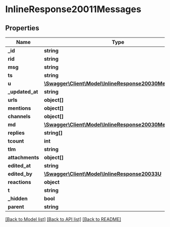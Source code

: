 # InlineResponse20011Messages

## Properties
Name | Type | Description | Notes
------------ | ------------- | ------------- | -------------
**_id** | **string** |  | [optional] 
**rid** | **string** |  | [optional] 
**msg** | **string** |  | [optional] 
**ts** | **string** |  | [optional] 
**u** | [**\Swagger\Client\Model\InlineResponse20030MessageU**](InlineResponse20030MessageU.md) |  | [optional] 
**_updated_at** | **string** |  | [optional] 
**urls** | **object[]** |  | [optional] 
**mentions** | **object[]** |  | [optional] 
**channels** | **object[]** |  | [optional] 
**md** | [**\Swagger\Client\Model\InlineResponse20030MessageMd[]**](InlineResponse20030MessageMd.md) |  | [optional] 
**replies** | **string[]** |  | [optional] 
**tcount** | **int** |  | [optional] 
**tlm** | **string** |  | [optional] 
**attachments** | **object[]** |  | [optional] 
**edited_at** | **string** |  | [optional] 
**edited_by** | [**\Swagger\Client\Model\InlineResponse20033U**](InlineResponse20033U.md) |  | [optional] 
**reactions** | **object** |  | [optional] 
**t** | **string** |  | [optional] 
**_hidden** | **bool** |  | [optional] 
**parent** | **string** |  | [optional] 

[[Back to Model list]](../../README.md#documentation-for-models) [[Back to API list]](../../README.md#documentation-for-api-endpoints) [[Back to README]](../../README.md)

